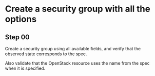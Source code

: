 # Create a security group with all the options

## Step 00

Create a security group using all available fields, and verify that the observed state corresponds to the spec.

Also validate that the OpenStack resource uses the name from the spec when it is specified.
